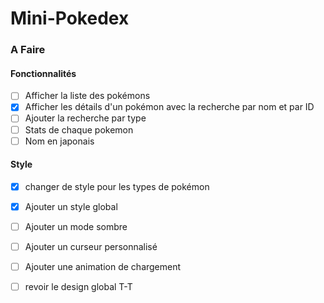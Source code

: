 # Mini-Pokedex

### A Faire

#### Fonctionnalités
- [ ] Afficher la liste des pokémons
- [x] Afficher les détails d'un pokémon avec la recherche par nom et par ID
- [ ] Ajouter la recherche par type
- [ ] Stats de chaque pokemon
- [ ] Nom en japonais
#### Style
- [x] changer de style pour les types de pokémon
- [x] Ajouter un style global
- [ ] Ajouter un mode sombre
- [ ] Ajouter un curseur personnalisé
- [ ] Ajouter une animation de chargement

- [ ] revoir le design global T-T